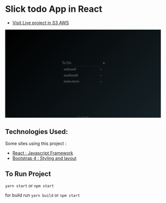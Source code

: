 # Slick todo App in React
* [Visit Live project in S3 AWS](http://todoappreact.s3-website-us-east-1.amazonaws.com/)

![Todo in React](/screenshot.png)

## Technologies Used: 

Some sites using this project :

* [React : Javascript Framework](https://reactjs.org/)
* [Bootstrap 4 : Styling and layout](https://getbootstrap.com/)

## To Run Project

`yarn start` or `npm start`

for build run `yarn build` or `npm start`